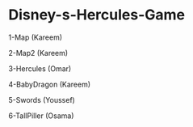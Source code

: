 # Disney-s-Hercules-Game
1-Map (Kareem)

2-Map2 (Kareem)

3-Hercules (Omar)

4-BabyDragon (Kareem)

5-Swords (Youssef)

6-TallPiller (Osama)